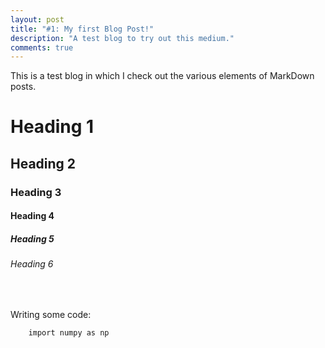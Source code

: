 ```yaml
---
layout: post
title: "#1: My first Blog Post!"
description: "A test blog to try out this medium."
comments: true
---
```


This is a test blog in which I check out the various elements of MarkDown posts. 
<br/>

# Heading 1
## Heading 2
### Heading 3
#### Heading 4
##### Heading 5
###### Heading 6

<br/>

Writing some code: 

```
    import numpy as np
```
